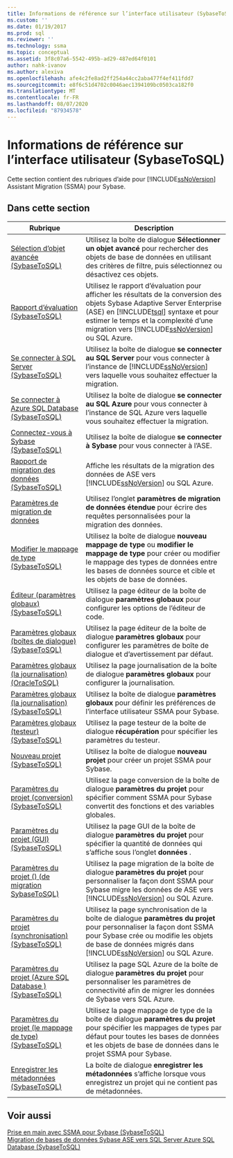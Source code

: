 ```yaml
---
title: Informations de référence sur l’interface utilisateur (SybaseToSQL) | Microsoft Docs
ms.custom: ''
ms.date: 01/19/2017
ms.prod: sql
ms.reviewer: ''
ms.technology: ssma
ms.topic: conceptual
ms.assetid: 3f8c07a6-5542-495b-ad29-487ed64f0101
author: nahk-ivanov
ms.author: alexiva
ms.openlocfilehash: afe4c2fe8ad2ff254a44cc2aba477f4ef411fdd7
ms.sourcegitcommit: e8f6c51d4702c0046aec1394109bc0503ca182f0
ms.translationtype: MT
ms.contentlocale: fr-FR
ms.lasthandoff: 08/07/2020
ms.locfileid: "87934578"
---
```

# <a name="user-interface-reference-sybasetosql"></a>Informations de référence sur l’interface utilisateur (SybaseToSQL)
Cette section contient des rubriques d’aide pour [!INCLUDE[ssNoVersion](../../includes/ssnoversion-md.md)] Assistant Migration (SSMA) pour Sybase.  
  
## <a name="in-this-section"></a>Dans cette section  
  
|Rubrique|Description|  
|---------|---------------|  
|[Sélection d’objet avancée &#40;SybaseToSQL&#41;](../../ssma/sybase/advanced-object-selection-sybasetosql.md)|Utilisez la boîte de dialogue **Sélectionner un objet avancé** pour rechercher des objets de base de données en utilisant des critères de filtre, puis sélectionnez ou désactivez ces objets.|  
|[Rapport d’évaluation &#40;SybaseToSQL&#41;](../../ssma/sybase/assessment-report-sybasetosql.md)|Utilisez le rapport d’évaluation pour afficher les résultats de la conversion des objets Sybase Adaptive Server Enterprise (ASE) en [!INCLUDE[tsql](../../includes/tsql-md.md)] syntaxe et pour estimer le temps et la complexité d’une migration vers [!INCLUDE[ssNoVersion](../../includes/ssnoversion-md.md)] ou SQL Azure.|  
|[Se connecter à SQL Server &#40;SybaseToSQL&#41;](../../ssma/sybase/connect-to-sql-server-sybasetosql.md)|Utilisez la boîte de dialogue **se connecter au SQL Server** pour vous connecter à l’instance de [!INCLUDE[ssNoVersion](../../includes/ssnoversion-md.md)] vers laquelle vous souhaitez effectuer la migration.|  
|[Se connecter à Azure SQL Database &#40;SybaseToSQL&#41;](../../ssma/sybase/connect-to-azure-sql-db-sybasetosql.md)|Utilisez la boîte de dialogue **se connecter au SQL Azure** pour vous connecter à l’instance de SQL Azure vers laquelle vous souhaitez effectuer la migration.|  
|[Connectez-vous à Sybase &#40;SybaseToSQL&#41;](../../ssma/sybase/connect-to-sybase-sybasetosql.md)|Utilisez la boîte de dialogue **se connecter à Sybase** pour vous connecter à l’ASE.|  
|[Rapport de migration des données &#40;SybaseToSQL&#41;](../../ssma/sybase/data-migration-report-sybasetosql.md)|Affiche les résultats de la migration des données de ASE vers [!INCLUDE[ssNoVersion](../../includes/ssnoversion-md.md)] ou SQL Azure.|  
|[Paramètres de migration de données](data-migration-settings-sybasetosql.md)|Utilisez l’onglet **paramètres de migration de données étendue** pour écrire des requêtes personnalisées pour la migration des données.|  
|[Modifier le mappage de type &#40;SybaseToSQL&#41;](../../ssma/sybase/edit-type-mapping-sybasetosql.md)|Utilisez la boîte de dialogue **nouveau mappage de type** ou **modifier le mappage de type** pour créer ou modifier le mappage des types de données entre les bases de données source et cible et les objets de base de données.|  
|[Éditeur &#40;paramètres globaux&#41; &#40;SybaseToSQL&#41;](../../ssma/sybase/global-settings-editor-sybasetosql.md)|Utilisez la page éditeur de la boîte de dialogue **paramètres globaux** pour configurer les options de l’éditeur de code.|  
|[Paramètres globaux &#40;boîtes de dialogue&#41;  &#40;SybaseToSQL&#41;](../../ssma/sybase/global-settings-dialogs-sybasetosql.md)|Utilisez la page éditeur de la boîte de dialogue **paramètres globaux** pour configurer les paramètres de boîte de dialogue et d’avertissement par défaut.|  
|[Paramètres globaux &#40;la journalisation&#41; &#40;OracleToSQL&#41;](../../ssma/oracle/global-settings-logging-oracletosql.md)|Utilisez la page journalisation de la boîte de dialogue **paramètres globaux** pour configurer la journalisation.|  
|[Paramètres globaux &#40;la journalisation&#41; &#40;SybaseToSQL&#41;](../../ssma/sybase/global-settings-logging-sybasetosql.md)|Utilisez la boîte de dialogue **paramètres globaux** pour définir les préférences de l’interface utilisateur SSMA pour Sybase.|  
|[Paramètres globaux &#40;testeur&#41; &#40;SybaseToSQL&#41;](../../ssma/sybase/global-settings-tester-sybasetosql.md)|Utilisez la page testeur de la boîte de dialogue **récupération** pour spécifier les paramètres du testeur.|  
|[Nouveau projet &#40;SybaseToSQL&#41;](../../ssma/sybase/new-project-sybasetosql.md)|Utilisez la boîte de dialogue **nouveau projet** pour créer un projet SSMA pour Sybase.|  
|[Paramètres du projet &#40;conversion&#41; &#40;SybaseToSQL&#41;](../../ssma/sybase/project-settings-conversion-sybasetosql.md)|Utilisez la page conversion de la boîte de dialogue **paramètres du projet** pour spécifier comment SSMA pour Sybase convertit des fonctions et des variables globales.|  
|[Paramètres du projet &#40;GUI&#41; &#40;SybaseToSQL&#41;](../../ssma/sybase/project-settings-gui-sybasetosql.md)|Utilisez la page GUI de la boîte de dialogue **paramètres du projet** pour spécifier la quantité de données qui s’affiche sous l’onglet **données** .|  
|[Paramètres du projet &#40;&#41; &#40;de migration SybaseToSQL&#41;](../../ssma/sybase/project-settings-migration-sybasetosql.md)|Utilisez la page migration de la boîte de dialogue **paramètres du projet** pour personnaliser la façon dont SSMA pour Sybase migre les données de ASE vers [!INCLUDE[ssNoVersion](../../includes/ssnoversion-md.md)] ou SQL Azure.|  
|[Paramètres du projet &#40;synchronisation&#41; &#40;SybaseToSQL&#41;](../../ssma/sybase/project-settings-synchronization-sybasetosql.md)|Utilisez la page synchronisation de la boîte de dialogue **paramètres du projet** pour personnaliser la façon dont SSMA pour Sybase crée ou modifie les objets de base de données migrés dans [!INCLUDE[ssNoVersion](../../includes/ssnoversion-md.md)] ou SQL Azure.|  
|[Paramètres du projet &#40;Azure SQL Database &#41; &#40;SybaseToSQL&#41;](../../ssma/sybase/project-settings-azure-sql-db-sybasetosql.md)|Utilisez la page SQL Azure de la boîte de dialogue **paramètres du projet** pour personnaliser les paramètres de connectivité afin de migrer les données de Sybase vers SQL Azure.|  
|[Paramètres du projet &#40;le mappage de type&#41; &#40;SybaseToSQL&#41;](../../ssma/sybase/project-settings-type-mapping-sybasetosql.md)|Utilisez la page mappage de type de la boîte de dialogue **paramètres du projet** pour spécifier les mappages de types par défaut pour toutes les bases de données et les objets de base de données dans le projet SSMA pour Sybase.|  
|[Enregistrer les métadonnées &#40;SybaseToSQL&#41;](../../ssma/sybase/save-metadata-sybasetosql.md)|La boîte de dialogue **enregistrer les métadonnées** s’affiche lorsque vous enregistrez un projet qui ne contient pas de métadonnées.|  
  
## <a name="see-also"></a>Voir aussi  
[Prise en main avec SSMA pour Sybase &#40;SybaseToSQL&#41;](../../ssma/sybase/getting-started-with-ssma-for-sybase-sybasetosql.md)  
[Migration de bases de données Sybase ASE vers SQL Server Azure SQL Database &#40;SybaseToSQL&#41;](../../ssma/sybase/migrating-sybase-ase-databases-to-sql-server-azure-sql-db-sybasetosql.md)  
  
